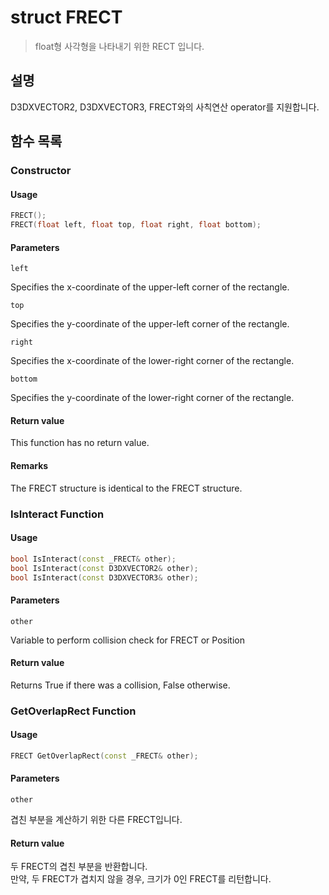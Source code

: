 # struct FRECT
> float형 사각형을 나타내기 위한 RECT 입니다.
## 설명
D3DXVECTOR2, D3DXVECTOR3, FRECT와의 사칙연산 operator를 지원합니다.  

## 함수 목록
### Constructor
#### Usage
```c++
FRECT();
FRECT(float left, float top, float right, float bottom);
```

#### Parameters
```
left
```
Specifies the x-coordinate of the upper-left corner of the rectangle.

```
top
```
Specifies the y-coordinate of the upper-left corner of the rectangle.

```
right
```
Specifies the x-coordinate of the lower-right corner of the rectangle.

```
bottom
```
Specifies the y-coordinate of the lower-right corner of the rectangle.

#### Return value
This function has no return value.

#### Remarks
The FRECT structure is identical to the FRECT structure.

### IsInteract Function
#### Usage
```c++
bool IsInteract(const _FRECT& other);
bool IsInteract(const D3DXVECTOR2& other);
bool IsInteract(const D3DXVECTOR3& other);
```

#### Parameters
```
other
```
Variable to perform collision check for FRECT or Position

#### Return value
Returns True if there was a collision, False otherwise.

### GetOverlapRect Function
#### Usage
```c++
FRECT GetOverlapRect(const _FRECT& other);
```

#### Parameters
```
other
```
겹친 부분을 계산하기 위한 다른 FRECT입니다.  

#### Return value
두 FRECT의 겹친 부분을 반환합니다.  
만약, 두 FRECT가 겹치지 않을 경우, 크기가 0인 FRECT를 리턴합니다.
